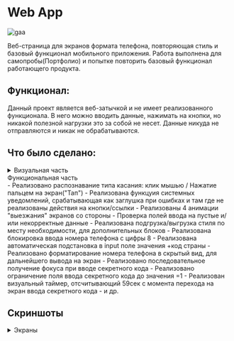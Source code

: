 # Web App 
![gaa]()

Веб-страница для экранов формата телефона, повторяющая стиль и базовый функционал мобильного приложения. Работа выполнена для самопробы(Портфолио) и попытке повторить базовый функционал работающего продукта.

## Функционал:
Данный проект является веб-затычкой и не имеет реализованного функционала. В него можно вводить данные, нажимать на кнопки, но никакой полезной нагрузки это за собой не несет. Данные никуда не отправляются и никак не обрабатываются.

## Что было сделано:
<details>
<summary>Визуальная часть</summary>
- Реализован экран загрузки, под стиль приложения
- Реализовано сообщение заглушка, навешанное на события тапа/клика
- Реализована gif-анимация, имитирующая процесс загрузки
- Реализованы плавные анимации: Появления, Выезжания, исчезания экранов
- Скопирован стиль при котором, во время фокусирования вниания на input поле, placeholder уменьшается в размерах и отъезжает вверх, продолжая подсказывать о назначении активного поля
- Реализован собственный селектор в input поле, позволяющий отобразить как текст / скрыть отображение пароля
- Реализовано выделение input полей при получении в них фокуса
- и др.
</details>

<summary>Функциональная часть</summary>
- Реализовано распознавание типа касания: клик мышью / Нажатие пальцем на экран("Тап")
- Реализована функцуия системных уведомлений, срабатывающая как заглушка при ошибках и там где не реализованы действия на кнопки/ссылки
- Реализованы 4 анимации "выезжания" экранов со стороны
- Проверка полей ввода на пустые и/или некорректные данные
- Реализована подгрузка/выгрузка стиля по месту необходимости, для дополнительных блоков
- Реализована блокировка ввода номера телефона с цифры 8
- Реализована автоматическая подстановка в input поле значения +код страны
- Реализовано форматирование номера телефона в скрытый вид, для дальнейшего вывода на экран
- Реализовано последовательное получение фокуса при вводе секретного кода
- Реализовано ограничение поля ввода секретного кода до значения =1
- Реализован визуальный таймер, отсчитывающий 59сек с момента перехода на экран ввода секретного кода
- и др.
</details>

## Скриншоты
<details>
<summary>Экраны</summary>
![2screen]()

![4screen]()

![3screen]()

</details>
